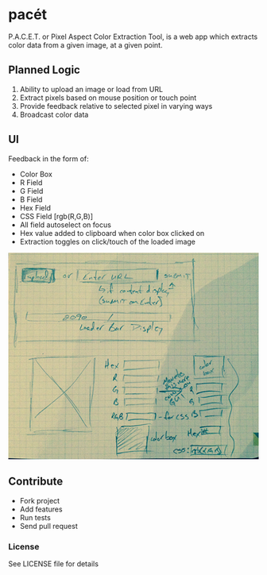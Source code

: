 # pacét

P.A.C.E.T. or Pixel Aspect Color Extraction Tool, is a web app which extracts color data from a given image, at a given point.


## Planned Logic
1. Ability to upload an image or load from URL
2. Extract pixels based on mouse position or touch point
3. Provide feedback relative to selected pixel in varying ways
4. Broadcast color data

## UI

Feedback in the form of:

* Color Box
* R Field
* G Field
* B Field
* Hex Field
* CSS Field [rgb(R,G,B)]
* All field autoselect on focus
* Hex value added to clipboard when color box clicked on
* Extraction toggles on click/touch of the loaded image

![Wireframe](https://raw.githubusercontent.com/wehrhaus/pacet/master/ui.jpg "Wireframe")




## Contribute

- Fork project
- Add features
- Run tests
- Send pull request

### License

See LICENSE file for details

